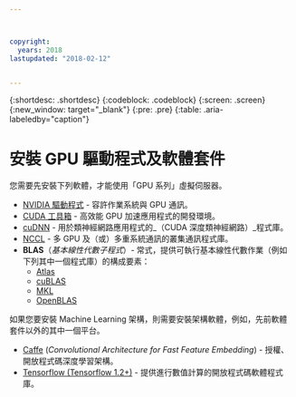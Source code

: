 ```yaml
---



copyright:
  years: 2018
lastupdated: "2018-02-12"


---
```


{:shortdesc: .shortdesc}
{:codeblock: .codeblock}
{:screen: .screen}
{:new_window: target="_blank"}
{:pre: .pre}
{:table: .aria-labeledby="caption"}

# 安裝 GPU 驅動程式及軟體套件
您需要先安裝下列軟體，才能使用「GPU 系列」虛擬伺服器。
* [NVIDIA 驅動程式](http://www.nvidia.com/drivers) - 容許作業系統與 GPU 通訊。
* [CUDA 工具箱](https://docs.nvidia.com/cuda/) - 高效能 GPU 加速應用程式的開發環境。
* [cuDNN](https://developer.nvidia.com/cudnn) - 用於類神經網路應用程式的_（CUDA 深度類神經網路）_程式庫。
* [NCCL](http://docs.nvidia.com/deeplearning/sdk/nccl-install-guide/index.html) - 多 GPU 及（或）多重系統通訊的叢集通訊程式庫。
* **BLAS**（_基本線性代數子程式_）- 常式，提供可執行基本線性代數作業（例如下列其中一個程式庫）的構成要素：
  - [Atlas](http://math-atlas.sourceforge.net/atlas_install/)
  - [cuBLAS](https://developer.nvidia.com/cublas)
  - [MKL](https://software.intel.com/en-us/mkl-developer-reference-c-blas-and-sparse-blas-routines)
  - [OpenBLAS](http://www.openblas.net/)

如果您要安裝 Machine Learning 架構，則需要安裝架構軟體，例如，先前軟體套件以外的其中一個平台。
* [Caffe](https://www.nvidia.com/en-us/data-center/gpu-accelerated-applications/caffe/) (_Convolutional Architecture for Fast Feature Embedding_) - 授權、開放程式碼深度學習架構。
* [Tensorflow (Tensorflow 1.2+)](https://www.tensorflow.org/install/) - 提供進行數值計算的開放程式碼軟體程式庫。

